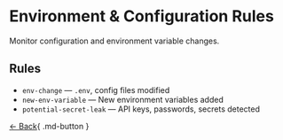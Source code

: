 # Environment & Configuration Rules

Monitor configuration and environment variable changes.

## Rules

- `env-change` — `.env`, config files modified
- `new-env-variable` — New environment variables added
- `potential-secret-leak` — API keys, passwords, secrets detected

[← Back](index.md){ .md-button }


